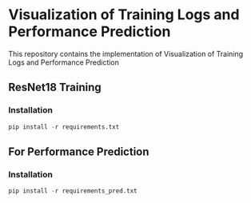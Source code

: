 # Visualization of Training Logs and Performance Prediction

This repository contains the implementation of Visualization of Training Logs and Performance Prediction

## ResNet18 Training

### Installation
```python
pip install -r requirements.txt
```

## For Performance Prediction

### Installation
```python
pip install -r requirements_pred.txt
```


